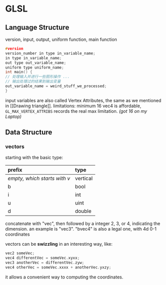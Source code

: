 # GLSL
## Language Structure
version, input, output, uniform function, main function
```c
#version
version_number in type in_variable_name;
in type in_variable_name;
out type out_variable_name;
uniform type uniform_name;
int main() { 
// 处理输入并进行一些图形操作 ... 
// 输出处理过的结果到输出变量 
out_variable_name = weird_stuff_we_processed;
}
```
input variables are also called Vertex Attributes, the same as we mentioned in [[Drawing triangle]].
limitations: minimum 16 vec4 is affordable, `GL_MAX_VERTEX_ATTRIBS` records the real max limitation. *(got 16 on my Laptop)*
## Data Structure
### vectors
starting with the basic type:

| prefix | type |
| :- | :- |
| *empty, which starts with v* | vertical |
| b | bool |
| i | int |
|u|uint|
|d|double|

concatenate with "vec", then followed by a integer 2, 3, or 4, indicating the dimension.
an example is "vec3". "bvec4" is also a legal one, with 4d 0-1 coordinates

vectors can be **swizzling** in an interesting way, like:
```c
vec2 someVec;
vec4 differentVec = someVec.xyxx;
vec3 anotherVec = differentVec.zyw;
vec4 otherVec = someVec.xxxx + anotherVec.yxzy;
```

it allows a convenient way to computing the coordinates.

